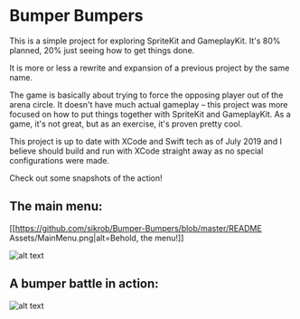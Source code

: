 # Bumper Bumpers

This is a simple project for exploring SpriteKit and GameplayKit. It's 80% planned, 20% just seeing how to get things done.

It is more or less a rewrite and expansion of a previous project by the same name.

The game is basically about trying to force the opposing player out of the arena circle. It doesn't have much actual gameplay – this project was more focused on how to put things together with SpriteKit and GameplayKit. As a game, it's not great, but as an exercise, it's proven pretty cool.

This project is up to date with XCode and Swift tech as of July 2019 and I believe should build and run with XCode straight away as no special configurations were made.

Check out some snapshots of the action!

## The main menu:
[[https://github.com/sikrob/Bumper-Bumpers/blob/master/README Assets/MainMenu.png|alt=Behold, the menu!]]

![alt text](https://raw.githubusercontent.com/sikrob/master/README%20Assets/MainMenu.png)

## A bumper battle in action:
![alt text](https://raw.githubusercontent.com/sikrob/master/README%20Assets/Bumper.png)

